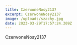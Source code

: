 ```yaml
---
title: CzerwoneNosy2137
excerpt: CzerwoneNosy2137
image: /uploads/szachy.jpg
date: 2023-03-29T17:57:24.309Z
---
```

CzerwoneNosy2137
